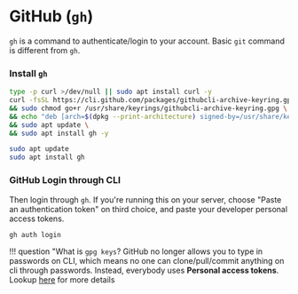 # GitHub (`gh`)

`gh` is a command to authenticate/login to your account. Basic `git` command is different from `gh`.
### Install `gh`
```zsh title="Installing gh. One may need 'sudo su' to make it happen"
type -p curl >/dev/null || sudo apt install curl -y
curl -fsSL https://cli.github.com/packages/githubcli-archive-keyring.gpg | sudo dd of=/usr/share/keyrings/githubcli-archive-keyring.gpg \
&& sudo chmod go+r /usr/share/keyrings/githubcli-archive-keyring.gpg \
&& echo "deb [arch=$(dpkg --print-architecture) signed-by=/usr/share/keyrings/githubcli-archive-keyring.gpg] https://cli.github.com/packages stable main" | sudo tee /etc/apt/sources.list.d/github-cli.list > /dev/null \
&& sudo apt update \
&& sudo apt install gh -y
```
```zsh title="Upgrade gh"
sudo apt update
sudo apt install gh
```

### GitHub Login through CLI
Then login through `gh`. If you're running this on your server, choose "Paste an authentication token" on third choice, and paste your developer personal access tokens.
```zsh
gh auth login
```
!!! question "What is `gpg keys`?
    GitHub no longer allows you to type in passwords on CLI, which means no one can clone/pull/commit anything on cli through passwords. Instead, everybody uses **Personal access tokens**. Lookup [here](https://docs.github.com/ko/enterprise-server@3.5/authentication/keeping-your-account-and-data-secure/creating-a-personal-access-token) for more details

